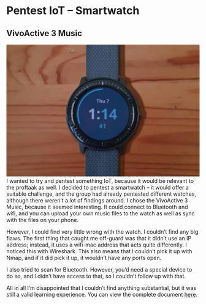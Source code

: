 # Pentest IoT – Smartwatch
## VivoActive 3 Music
![Smartwatch]( img/watchimg/Capture.png)
I wanted to try and pentest something IoT, because it would be relevant to the proftaak as well. I decided to pentest a smartwatch – it would offer a suitable challenge, and the group had already pentested different watches, although there weren’t a lot of findings around. I chose the VivoActive 3 Music, because it seemed interesting. It could connect to Bluetooth and wifi, and you can upload your own music files to the watch as well as sync with the files on your phone. 

However, I could find very little wrong with the watch. I couldn’t find any big flaws. The first thing that caught me off-guard was that it didn’t use an IP address; instead, it uses a wifi-mac address that acts quite differently. I noticed this with Wireshark. This also means that I couldn’t pick it up with Nmap, and if it did pick it up, it wouldn’t have any ports open. 

I also tried to scan for Bluetooth. However, you’d need a special device to do so, and I didn’t have access to that, so I couldn’t follow up with that. 

All in all I’m disappointed that I couldn’t find anything substantial, but it was still a valid learning experience. You can view the complete document [here](resources/smartwatchdone.pdf).
